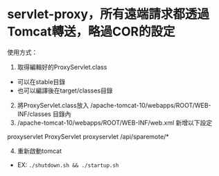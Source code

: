 # servlet-proxy，所有遠端請求都透過Tomcat轉送，略過COR的設定

使用方式：
1. 取得編輯好的ProxyServlet.class
  - 可以在stable目錄
  - 也可以編譯後在target/classes目錄
2. 將ProxyServlet.class放入 /apache-tomcat-10/webapps/ROOT/WEB-INF/classes 目錄內
3.  /apache-tomcat-10/webapps/ROOT/WEB-INF/web.xml 新增以下設定

  <servlet>
    <servlet-name>proxyservlet</servlet-name>
    <servlet-class>ProxyServlet</servlet-class>
  </servlet>
  <servlet-mapping>
    <servlet-name>proxyservlet</servlet-name>
    <url-pattern>/api/sparemote/*</url-pattern>
  </servlet-mapping>

4. 重新啟動tomcat
  - EX: `./shutdown.sh && ./startup.sh`

